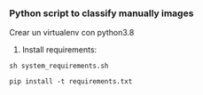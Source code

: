 ### Python script to classify manually images 

Crear un virtualenv con python3.8

1. Install requirements:

`sh system_requirements.sh`

`pip install -t requirements.txt`

